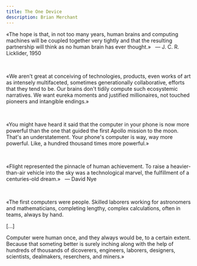 ```yaml
---
title: The One Device
description: Brian Merchant
---
```

«The hope is that, in not too many years, human brains and computing machines will be coupled together very tightly and that the resulting partnership will think as no human brain has ever thought.»
&nbsp;
— J. C. R. Licklider, 1950

&nbsp;

«We aren't great at conceiving of technologies, products, even works of art as intensely multifaceted, sometimes generationally collaborative, efforts that they tend to be. Our brains don't tidily compute such ecosystemic narratives. We want eureka moments and justified millionaires, not touched pioneers and intangible endings.»

&nbsp;

«You might have heard it said that the computer in your phone is now more powerful than the one that guided the first Apollo mission to the moon. That's an understatement. Your phone's computer is way, way more powerful. Like, a hundred thousand times more powerful.»

&nbsp;

«Flight represented the pinnacle of human achievement. To raise a heavier-than-air vehicle into the sky was a technological marvel, the fulfillment of a centuries-old dream.»
&nbsp;
— David Nye

&nbsp;

«The first computers were people. Skilled laborers working for astronomers and mathematicians, completing lengthy, complex calculations, often in teams, always by hand.
&nbsp;

[...]
&nbsp;

Computer were human once, and they always would be, to a certain extent. Because that someting better is surely inching along with the help of hundreds of thousands of dicoverers, engineers, laborers, designers, scientists, dealmakers, reserchers, and miners.»
